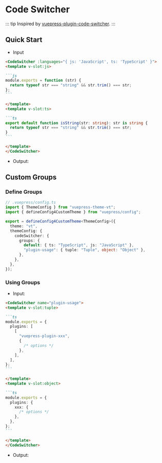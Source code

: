 # Code Switcher

::: tip
Inspired by [vuepress-plugin-code-switcher](https://github.com/padarom/vuepress-plugin-code-switcher).
:::

## Quick Start

- Input

````md
<CodeSwitcher :languages="{ js: 'JavaScript', ts: 'TypeScript' }">
<template v-slot:js>

```js
module.exports = function (str) {
  return typeof str === "string" && str.trim() === str;
};
```

</template>
<template v-slot:ts>

```ts
export default function isString(str: string): str is string {
  return typeof str === "string" && str.trim() === str;
}
```

</template>
</CodeSwitcher>
````

- Output:

<CodeSwitcher :languages="{js:'JavaScript',ts:'TypeScript'}">
<template v-slot:js>

```js
module.exports = function (str) {
  return typeof str === "string" && str.trim() === str;
};
```

</template>
<template v-slot:ts>

```ts
export default function isString(str: string): str is string {
  return typeof str === "string" && str.trim() === str;
}
```

</template>
</CodeSwitcher>

## Custom Groups

### Define Groups

```ts
// .vuepress/config.ts
import { ThemeConfig } from "vuepress-theme-vt";
import { defineConfig4CustomTheme } from "vuepress/config";

export = defineConfig4CustomTheme<ThemeConfig>({
  theme: "vt",
  themeConfig: {
    codeSwitcher: {
      groups: {
        default: { ts: "TypeScript", js: "JavaScript" },
        "plugin-usage": { tuple: "Tuple", object: "Object" },
      },
    },
  },
});
```

### Using Groups

- Input:

````md
<CodeSwitcher name="plugin-usage">
<template v-slot:tuple>

```ts
module.exports = {
  plugins: [
    [
      "vuepress-plugin-xxx",
      {
        /* options */
      },
    ],
  ],
};
```

</template>
<template v-slot:object>

```ts
module.exports = {
  plugins: {
    xxx: {
      /* options */
    },
  },
};
```

</template>
</CodeSwitcher>
````

- Output:

<CodeSwitcher name="plugin-usage">
<template v-slot:tuple>

```ts
module.exports = {
  plugins: [
    [
      "foo",
      {
        /* options */
      },
    ],
  ],
};
```

</template>
<template v-slot:object>

```ts
module.exports = {
  plugins: {
    foo: {
      /* options */
    },
  },
};
```

</template>
</CodeSwitcher>
